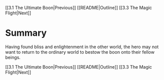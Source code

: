 [[3.1 The Ultimate Boon|Previous]]
[[README|Outline]]
[[3.3 The Magic Flight|Next]]

# Summary
Having found bliss and enlightenment in the other world, the hero may not want to return to the ordinary world to bestow the boon onto their fellow beings.

[[3.1 The Ultimate Boon|Previous]]
[[README|Outline]]
[[3.3 The Magic Flight|Next]]